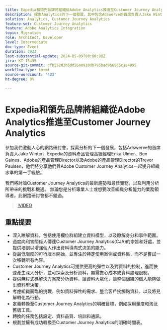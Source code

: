 ```yaml
---
title: Expedia和領先品牌將組織從Adobe Analytics推進至Customer Journey Analytics
description: 探索Analytics的下一個發展，其中包含Adswerve的首席負責人Jake Winter、Expedia的資料產品管理資深經理Erika Ulmer、Ben Gaines、Adobe的產品管理Director以及Adobe產品管理的Director的Trevor Paulsen，他們將分享他們與Adobe Customer Journey Analytics一起提升組織水準的第一手經驗。 我們將討論Customer Journey Analytics的最新趨勢和最佳實務，以及利用分析所帶來的挑戰和機遇。 無論您是分析專業人士或想要改善組織分析能力的業務領導者，此網路研討會都不錯過。
solution: Analytics, Customer Journey Analytics
feature-set: Customer Journey Analytics
feature: Adobe Analytics Integration
topic: Migration
role: Architect, Developer
level: Intermediate
doc-type: Event
duration: 3933
last-substantial-update: 2024-05-09T00:00:00Z
jira: KT-15435
source-git-commit: cfb552d3b5dd56a0910db795bad9b6565c1e4095
workflow-type: tm+mt
source-wordcount: '423'
ht-degree: 0%

---
```



# Expedia和領先品牌將組織從Adobe Analytics推進至Customer Journey Analytics

參加我們激動人心的網路研討會，探索分析的下一個發展，包括Adswerve的首席負責人Jake Winter、Expedia的資料產品管理高級經理Erika Ulmer、Ben Gaines、Adobe的產品管理Director以及Adobe的產品管理Director的Trevor Paulsen，他們將分享他們與Adobe Customer Journey Analytics一起提升組織水準的第一手經驗。

我們將討論Customer Journey Analytics的最新趨勢和最佳實務，以及利用分析所帶來的挑戰和機遇。 無論您是分析專業人士或想要改善組織分析能力的業務領導者，此網路研討會都不錯過。

>[!VIDEO](https://video.tv.adobe.com/v/3428762/?learn=on)


## 重點提要


* 深入瞭解資料，包括使用欄位群組建立資料模型，以及瞭解身分和事件範圍。
* 過度向利害關係人傳達Customer Journey Analytics(CJA)的宗旨和好處，並提供培訓以增強個人作出資料導向式決策的能力。
* 從最低限度的可行版本開始，並專注於特定使用案例或資料集，而不是嘗試一次移轉所有內容。
* Customer Journey Analytics可提供更高的彈性以及對資料的控制，進而快速產生深入分析，並可探索及分析資料，無需擔心成本或資料處理限制。
* 提供無程式碼解決方案來分析資料，讓資料大眾化，讓整個組織的個人能夠做出資料型決策。
* 考慮組織面臨的挑戰，例如資料彈性的需求、整合客戶接觸點資料，以及將見解轉化為行動。
* 定義轉換至Customer Journey Analytics的明確目標，例如採用量度和淘汰舊版工具。
* 轉換的任務包括設定、資料品質、培訓和通訊。
* 規劃並擁有成功轉換至Customer Journey Analytics的明確時間表。
